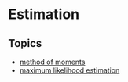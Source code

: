 # Estimation

## Topics

- [method of moments](./method-of-moments.md)
- [maximum likelihood estimation](./maximum-likelihood-estimation.md)
